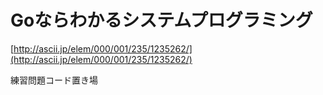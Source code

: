 # Goならわかるシステムプログラミング
 [http://ascii.jp/elem/000/001/235/1235262/](http://ascii.jp/elem/000/001/235/1235262/)

 練習問題コード置き場
